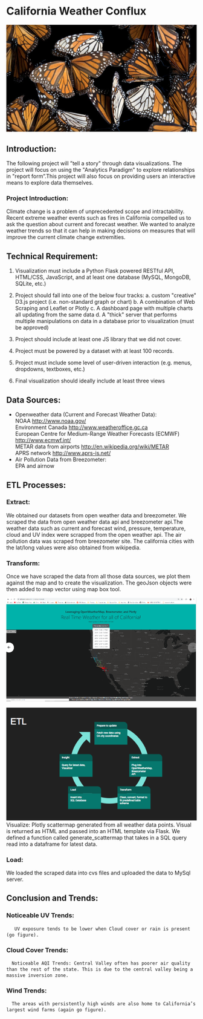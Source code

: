 # California Weather Conflux



![Monarch](/appendix/images_and_extras/Monarch_Butterfly.png)

## Introduction:
   The following project will ”tell a story" through data visualizations.
The project will focus on using the "Analytics Paradigm" to explore relationships in "report form”.This project will also focus on providing users an interactive means to explore data themselves.

### Project Introduction:
  Climate change is a problem of unprecedented scope and intractability. Recent extreme weather events such as fires in California compelled us to ask the question about current and forecast weather. We wanted to analyze weather trends so that it can help in making decisions on measures that will improve the current climate change extremities.

## Technical Requirement: 
  1. Visualization must include a Python Flask powered RESTful API, HTML/CSS, JavaScript, and at least one database (MySQL, MongoDB, SQLite, etc.)

  2. Project should fall into one of the below four tracks:
    a. custom "creative" D3.js project (i.e. non-standard graph or chart)
    b. A combination of Web Scraping and Leaflet or Plotly
    c. A dashboard page with multiple charts all updating from the same data
    d. A "thick" server that performs multiple manipulations on data in a database prior to visualization (must be approved)

  3. Project should include at least one JS library that we did not cover.

  4. Project must be powered by a dataset with at least 100 records.

  5. Project must include some level of user-driven interaction (e.g. menus, dropdowns, textboxes, etc.)

  6. Final visualization should ideally include at least three views
  
## Data Sources: 
  * Openweather data (Current and Forecast Weather Data): <br />
      NOAA http://www.noaa.gov/ <br />
      Environment Canada http://www.weatheroffice.gc.ca <br />
      European Centre for Medium-Range Weather Forecasts (ECMWF) http://www.ecmwf.int/ <br />
      METAR data from airports http://en.wikipedia.org/wiki/METAR  <br />
      APRS network http://www.aprs-is.net/ <br />
  * Air Pollution Data from Breezometer: <br />
      EPA and airnow <br />

## ETL Processes: 
 ### Extract:
   We obtained our datasets from open weather data and breezometer. We scraped the data from open weather data api and breezometer api.The weather data such as current and forecast wind, pressure, temperature, cloud and UV index were scrapped from the open weather api. The air pollution data was scraped from breezometer site. The california cities with the lat/long values were also obtained from wikipedia.

 ### Transform:
   Once we have scraped the data from all those data sources, we plot them against the map and to create the visualization. The geoJson objects were then added to map vector using map box tool. 

 ![Final_Screenshot_index](/appendix/images_and_extras/Final_Screenshot_index.png)

 ![ETL_screenshot](/appendix/images_and_extras/ETL_screenshot.png)
 Visualize: Plotly scattermap generated from all weather data points.
 Visual is returned as HTML and passed into an HTML template via Flask.
 We defined a function called generate_scattermap that takes in a SQL query read into a dataframe for latest data.

 ### Load:
  We loaded the scraped data into cvs files and uploaded the data to MySql server.

## Conclusion and Trends:
  ### Noticeable UV Trends:
       UV exposure tends to be lower when Cloud cover or rain is present (go figure).
  ### Cloud Cover Trends:
      Noticeable AQI Trends: Central Valley often has poorer air quality than the rest of the state. This is due to the central valley being a  massive inversion zone.
  ### Wind Trends:
      The areas with persistently high winds are also home to California’s largest wind farms (again go figure). 
